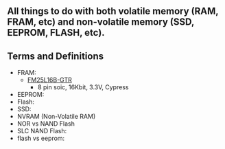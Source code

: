 ## All things to do with both volatile memory (RAM, FRAM, etc) and non-volatile memory (SSD, EEPROM, FLASH, etc). 


## Terms and Definitions
- FRAM:
  - [FM25L16B-GTR](https://www.infineon.com/dgdl/Infineon-FM25L16B_16-Kbit_(2_K_8)_Serial_(SPI)_F-RAM-DataSheet-v11_00-EN.pdf?fileId=8ac78c8c7d0d8da4017d0ec917394180&utm_source=cypress&utm_medium=referral&utm_campaign=202110_globe_en_all_integration-files)
    - 8 pin soic, 16Kbit, 3.3V, Cypress
- EEPROM:
- Flash:
- SSD:
- NVRAM (Non-Volatile RAM)
- NOR vs NAND Flash
- SLC NAND Flash:
- flash vs eeprom:

